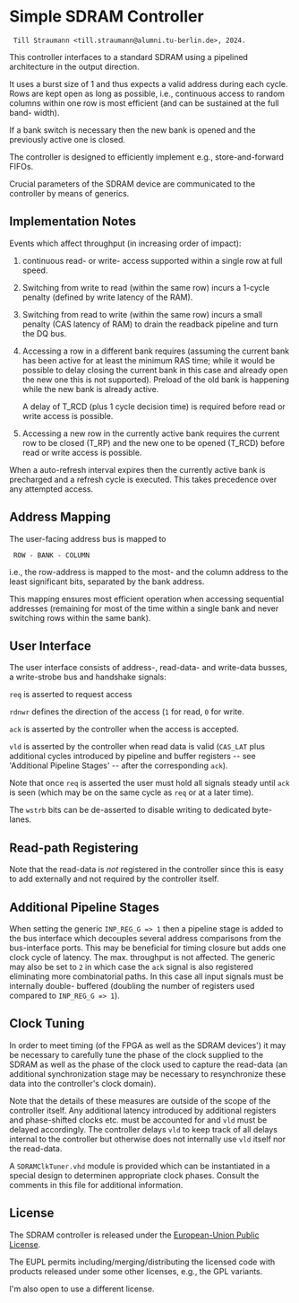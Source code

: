 # Simple SDRAM Controller

     Till Straumann <till.straumann@alumni.tu-berlin.de>, 2024.

This controller interfaces to a standard SDRAM using
a pipelined architecture in the output direction.

It uses a burst size of 1 and thus expects a valid address
during each cycle. Rows are kept open as long as possible,
i.e., continuous access to random columns within one row
is most efficient (and can be sustained at the full band-
width).

If a bank switch is necessary then the new bank is opened
and the previously active one is closed.

The controller is designed to efficiently implement e.g.,
store-and-forward FIFOs.

Crucial parameters of the SDRAM device are communicated
to the controller by means of generics.

## Implementation Notes

Events which affect throughput (in increasing order of
impact):

  1. continuous read- or write- access supported within a
     single row at full speed.

  2. Switching from write to read (within the same row)
     incurs a 1-cycle penalty (defined by write latency
     of the RAM).

  3. Switching from read to write (within the same row)
     incurs a small penalty (CAS latency of RAM) to
     drain the readback pipeline and turn the DQ bus.

  4. Accessing a row in a different bank requires
     (assuming the current bank has been active for
     at least the minimum RAS time; while it would
     be possible to delay closing the current bank
     in this case and already open the new one this
     is not supported). Preload of the old bank is
     happening while the new bank is already active.

     A delay of T_RCD (plus 1 cycle decision time) is
     required before read or write access is possible.

  5. Accessing a new row in the currently active bank
     requires the current row to be closed (T_RP) and
     the new one to be opened (T_RCD) before read or
     write access is possible.

When a auto-refresh interval expires then the currently
active bank is precharged and a refresh cycle is executed.
This takes precedence over any attempted access.

## Address Mapping

The user-facing address bus is mapped to

     ROW - BANK - COLUMN

i.e., the row-address is mapped to the most- and
the column address to the least significant bits,
separated by the bank address.

This mapping ensures most efficient operation when
accessing sequential addresses (remaining for
most of the time within a single bank and never
switching rows within the same bank).

## User Interface

The user interface consists of address-, read-data-
and write-data busses, a write-strobe bus and handshake
signals:

  `req` is asserted to request access

  `rdnwr` defines the direction of the access (`1` for
  read, `0` for write.

  `ack` is asserted by the controller when the access
   is accepted.

   `vld` is asserted by the controller when read data is
   valid (`CAS_LAT` plus additional cycles introduced
   by pipeline and buffer registers -- see 'Additional
   Pipeline Stages' -- after the corresponding
   `ack`).

Note that once `req` is asserted the user must hold all signals 
steady until `ack` is seen (which may be on the same cycle
as `req` or at a later time).

The `wstrb` bits can be de-asserted to disable writing
to dedicated byte-lanes.

## Read-path Registering

Note that the read-data is *not* registered in the
controller since this is easy to add externally and
not required by the controller itself.

## Additional Pipeline Stages

When setting the generic `INP_REG_G => 1` then a pipeline
stage is added to the bus interface which decouples several
address comparisons from the bus-interface ports. This
may be beneficial for timing closure but adds one clock cycle
of latency. The max. throughput is not affected. The generic
may also be set to `2` in which case the `ack` signal is
also registered eliminating more combinatorial paths.
In this case all input signals must be internally double-
buffered (doubling the number of registers used compared
to `INP_REG_G => 1`).

## Clock Tuning

In order to meet timing (of the FPGA as well as the SDRAM
devices') it may be necessary to carefully tune the phase
of the clock supplied to the SDRAM as well as the phase
of the clock used to capture the read-data (an additional
synchronization stage may be necessary to resynchronize
these data into the controller's clock domain).

Note that the details of these measures are outside of the
scope of the controller itself. Any additional latency
introduced by additional registers and phase-shifted clocks
etc. must be accounted for and `vld` must be delayed
accordingly. The controller delays `vld` to keep track of
all delays internal to the controller but otherwise does
not internally use `vld` itself nor the read-data.

A `SDRAMClkTuner.vhd` module is provided which can be
instantiated in a special design to determinen appropriate
clock phases. Consult the comments in this file for
additional information.

## License

The SDRAM controller is released under the [European-Union Public
License](https://joinup.ec.europa.eu/collection/eupl/eupl-text-eupl-12).

The EUPL permits including/merging/distributing the licensed code with
products released under some other licenses, e.g., the GPL variants.

I'm also open to use a different license.
